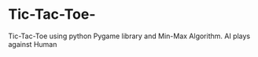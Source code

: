 # Tic-Tac-Toe-
Tic-Tac-Toe using python Pygame library and Min-Max Algorithm. AI plays against Human
